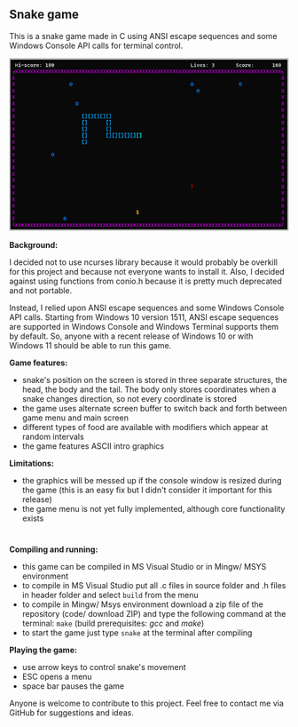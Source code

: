 ## Snake game

This is a snake game made in C using ANSI escape sequences and some Windows Console API calls for terminal control. 

![Screenshot from the game](snake.png)

**Background:**

I decided not to use ncurses library because it would probably be overkill for this project and because not everyone wants to install it. Also, I decided against using functions from conio.h because it is pretty much deprecated and not portable. 

Instead, I relied upon ANSI escape sequences and some Windows Console API calls. Starting from Windows 10 version 1511, ANSI escape sequences are supported in Windows Console and Windows Terminal supports them by default. So, anyone with a recent release of Windows 10 or with Windows 11 should be able to run this game.

**Game features:**
-  snake's position on the screen is stored in three separate structures, the head, the body and the tail. The body only stores coordinates when a snake changes direction, so not every coordinate is stored
- the game uses alternate screen buffer to switch back and forth between game menu and main screen
- different types of food are available with modifiers which appear at random intervals
- the game features ASCII intro graphics


**Limitations:**
- the graphics will be messed up if the console window is resized during the game (this is an easy fix but I didn't consider it important for this release)
- the game menu is not yet fully implemented, although core functionality exists
#
**Compiling and running:**
- this game can be compiled in MS Visual Studio or in Mingw/ MSYS environment
- to compile in MS Visual Studio put all .c files in source folder and .h files in header folder and select `build` from the menu
- to compile in Mingw/ Msys environment download a zip file of the repository (code/ download ZIP) and type the following command at the terminal: `make` (build prerequisites: *gcc* and *make*)
- to start the game just type `snake` at the terminal after compiling

**Playing the game:**
- use arrow keys to control snake's movement
- ESC opens a menu
- space bar pauses the game
 
Anyone is welcome to contribute to this project. Feel free to contact me via GitHub for suggestions and ideas.
